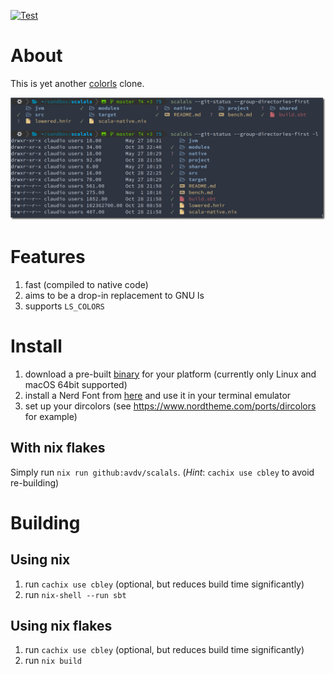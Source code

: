 [![Test](https://github.com/avdv/scalals/actions/workflows/test.yml/badge.svg)](https://github.com/avdv/scalals/actions/workflows/test.yml)

# About

This is yet another [colorls](https://github.com/athityakumar/colorls) clone.

![screenshot](images/screenshot1.png)

# Features

1. fast (compiled to native code)
2. aims to be a drop-in replacement to GNU ls
3. supports `LS_COLORS`

# Install

1. download a pre-built [binary](https://github.com/avdv/scalals/releases/latest) for your platform (currently only Linux and macOS 64bit supported)
2. install a Nerd Font from [here](https://www.nerdfonts.com/font-downloads) and use it in your terminal emulator
3. set up your dircolors (see https://www.nordtheme.com/ports/dircolors for example)

## With nix flakes

Simply run `nix run github:avdv/scalals`. (_Hint_: `cachix use cbley` to avoid re-building)

# Building

## Using nix

1. run `cachix use cbley` (optional, but reduces build time significantly)
2. run `nix-shell --run sbt`

## Using nix flakes

1. run `cachix use cbley` (optional, but reduces build time significantly)
2. run `nix build`
